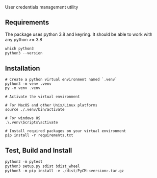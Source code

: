 User credentials management utility

## Requirements

The package uses python 3.8 and keyring. It should be able to work with any python >= 3.8

```python
which python3
python3 --version
```

## Installation

```{python}
# Create a python virtual environment named `.venv`
python3 -m venv .venv
py -m venv .venv

# Activate the virtual environment

# For MacOS and other Unix/Linux platforms
source ./.venv/bin/activate

# For windows OS
.\.venv\Scripts\activate

# Install required packages on your virtual environment
pip install -r requirements.txt
```

## Test, Build and Install

```python
python3 -m pytest
python3 setup.py sdist bdist_wheel
python3 -m pip install -e ./dist/PyCM-<version>.tar.gz
```
